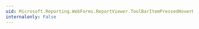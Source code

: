 ```yaml
---
uid: Microsoft.Reporting.WebForms.ReportViewer.ToolBarItemPressedHoverBackColor
internalonly: False
---
```


